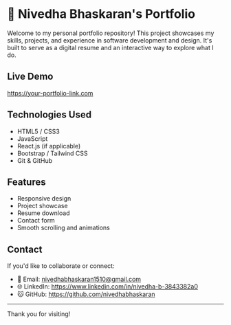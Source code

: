 # 💼 Nivedha Bhaskaran's Portfolio

Welcome to my personal portfolio repository! This project showcases my skills, projects, and experience in software development and design. It's built to serve as a digital resume and an interactive way to explore what I do.

## Live Demo

https://your-portfolio-link.com

## Technologies Used

- HTML5 / CSS3
- JavaScript
- React.js (if applicable)
- Bootstrap / Tailwind CSS
- Git & GitHub


## Features

- Responsive design
- Project showcase
- Resume download
- Contact form
- Smooth scrolling and animations

## Contact

If you'd like to collaborate or connect:

- 📧 Email: nivedhabhaskaran1510@gmail.com
- 🌐 LinkedIn: https://www.linkedin.com/in/nivedha-b-3843382a0
- 🐱 GitHub: https://github.com/nivedhabhaskaran

---

Thank you for visiting!
